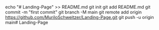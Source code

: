 echo "# Landing-Page" >> README.md
git init
git add README.md
git commit -m "first commit"
git branch -M main
git remote add origin https://github.com/MuriloSchweitzer/Landing-Page.git
git push -u origin main# Landing-Page
